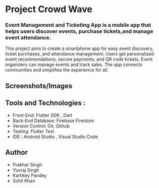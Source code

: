 # Project Crowd Wave

<h3>Event Management and Ticketing App is a mobile app that helps users discover events, purchase tickets,and manage event attendance.</h3>
<p>
  This project aims to create a smartphone app for easy event discovery, ticket purchases, and attendance management. Users get personalized event recommendations, secure payments, and QR code tickets. Event organizers can manage events and track sales. The app connects   communities and simplifies the experience for all.
</p>

## Screenshots/Images

## Tools and Technologies :
  - Front-End: Flutter SDK , Dart
  - Back-End Database: Firebase Firestore
  - Version Control: Git, Github
  - Testing: Flutter Test
  - IDE : Android Studio , Visual Studio Code

## Author
- Prakhar Singh
- Yuvraj Singh
- Kartikey Pandey
- Sohil Khan
